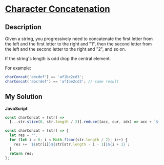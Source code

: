 # [Character Concatenation](https://www.codewars.com/kata/55147ff29cd40b43c600058b)

## Description

Given a string, you progressively need to concatenate the first letter from the left and the first letter to the right and "1", then the second letter from the left and the second letter to the right and "2", and so on.

If the string's length is odd drop the central element.

For example:

```js
charConcat('abcdef') == 'af1be2cd3';
charConcat('abc!def') == 'af1be2cd3'; // same result
```

## My Solution

**JavaScript**

```js
const charConcat = (str) =>
  [...str.slice(0, str.length / 2)].reduce((acc, cur, idx) => acc + `${cur}${str[str.length - idx - 1]}${idx + 1}`, '');
```

```js
const charConcat = (str) => {
  let res = '';
  for (let i = 0; i < Math.floor(str.length / 2); i++) {
    res += `${str[i]}${str[str.length - i - 1]}${i + 1}`;
  }
  return res;
};
```
